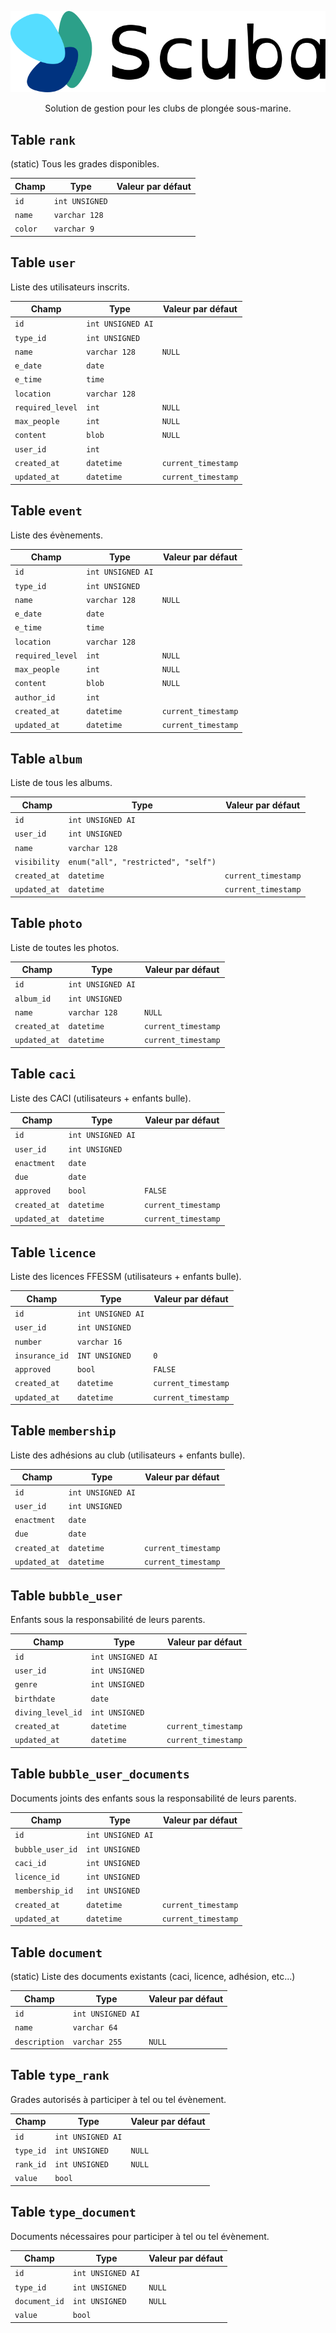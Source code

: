 ![](documentation/static/img/logo-full.png)

<p style="text-align: center;">Solution de gestion pour les clubs de plongée sous-marine.</p>

## Table `rank`

(static)
Tous les grades disponibles.

| Champ   | Type           | Valeur par défaut |
| ------- | -------------- | ----------------- |
| `id`    | `int UNSIGNED` |                   |
| `name`  | `varchar 128`  |                   |
| `color` | `varchar 9`    |                   |

## Table `user`

Liste des utilisateurs inscrits.

| Champ            | Type              | Valeur par défaut   |
| ---------------- | ----------------- | ------------------- |
| `id`             | `int UNSIGNED AI` |                     |
| `type_id`        | `int UNSIGNED`    |                     |
| `name`           | `varchar 128`     | `NULL`              |
| `e_date`         | `date`            |                     |
| `e_time`         | `time`            |                     |
| `location`       | `varchar 128`     |                     |
| `required_level` | `int`             | `NULL`              |
| `max_people`     | `int`             | `NULL`              |
| `content`        | `blob`            | `NULL`              |
| `user_id`        | `int`             |                     |
| `created_at`     | `datetime`        | `current_timestamp` |
| `updated_at`     | `datetime`        | `current_timestamp` |

## Table `event`

Liste des évènements.

| Champ            | Type              | Valeur par défaut   |
| ---------------- | ----------------- | ------------------- |
| `id`             | `int UNSIGNED AI` |                     |
| `type_id`        | `int UNSIGNED`    |                     |
| `name`           | `varchar 128`     | `NULL`              |
| `e_date`         | `date`            |                     |
| `e_time`         | `time`            |                     |
| `location`       | `varchar 128`     |                     |
| `required_level` | `int`             | `NULL`              |
| `max_people`     | `int`             | `NULL`              |
| `content`        | `blob`            | `NULL`              |
| `author_id`      | `int`             |                     |
| `created_at`     | `datetime`        | `current_timestamp` |
| `updated_at`     | `datetime`        | `current_timestamp` |

## Table `album`

Liste de tous les albums.

| Champ        | Type                                | Valeur par défaut   |
| ------------ | ----------------------------------- | ------------------- |
| `id`         | `int UNSIGNED AI`                   |                     |
| `user_id`    | `int UNSIGNED`                      |                     |
| `name`       | `varchar 128`                       |                     |
| `visibility` | `enum("all", "restricted", "self")` |                     |
| `created_at` | `datetime`                          | `current_timestamp` |
| `updated_at` | `datetime`                          | `current_timestamp` |

## Table `photo`

Liste de toutes les photos.

| Champ        | Type              | Valeur par défaut   |
| ------------ | ----------------- | ------------------- |
| `id`         | `int UNSIGNED AI` |                     |
| `album_id`   | `int UNSIGNED`    |                     |
| `name`       | `varchar 128`     | `NULL`              |
| `created_at` | `datetime`        | `current_timestamp` |
| `updated_at` | `datetime`        | `current_timestamp` |

## Table `caci`

Liste des CACI (utilisateurs + enfants bulle).

| Champ        | Type              | Valeur par défaut   |
| ------------ | ----------------- | ------------------- |
| `id`         | `int UNSIGNED AI` |                     |
| `user_id`    | `int UNSIGNED`    |                     |
| `enactment`  | `date`            |                     |
| `due`        | `date`            |                     |
| `approved`   | `bool`            | `FALSE`             |
| `created_at` | `datetime`        | `current_timestamp` |
| `updated_at` | `datetime`        | `current_timestamp` |

## Table `licence`

Liste des licences FFESSM (utilisateurs + enfants bulle).

| Champ          | Type              | Valeur par défaut   |
| -------------- | ----------------- | ------------------- |
| `id`           | `int UNSIGNED AI` |                     |
| `user_id`      | `int UNSIGNED`    |                     |
| `number`       | `varchar 16`      |                     |
| `insurance_id` | `INT UNSIGNED`    | `0`                 |
| `approved`     | `bool`            | `FALSE`             |
| `created_at`   | `datetime`        | `current_timestamp` |
| `updated_at`   | `datetime`        | `current_timestamp` |

## Table `membership`

Liste des adhésions au club (utilisateurs + enfants bulle).

| Champ        | Type              | Valeur par défaut   |
| ------------ | ----------------- | ------------------- |
| `id`         | `int UNSIGNED AI` |                     |
| `user_id`    | `int UNSIGNED`    |                     |
| `enactment`  | `date`            |                     |
| `due`        | `date`            |                     |
| `created_at` | `datetime`        | `current_timestamp` |
| `updated_at` | `datetime`        | `current_timestamp` |

## Table `bubble_user`

Enfants sous la responsabilité de leurs parents.

| Champ             | Type              | Valeur par défaut   |
| ----------------- | ----------------- | ------------------- |
| `id`              | `int UNSIGNED AI` |                     |
| `user_id`         | `int UNSIGNED`    |                     |
| `genre`           | `int UNSIGNED`    |                     |
| `birthdate`       | `date`            |                     |
| `diving_level_id` | `int UNSIGNED`    |                     |
| `created_at`      | `datetime`        | `current_timestamp` |
| `updated_at`      | `datetime`        | `current_timestamp` |

## Table `bubble_user_documents`

Documents joints des enfants sous la responsabilité de leurs parents.

| Champ            | Type              | Valeur par défaut   |
| ---------------- | ----------------- | ------------------- |
| `id`             | `int UNSIGNED AI` |                     |
| `bubble_user_id` | `int UNSIGNED`    |                     |
| `caci_id`        | `int UNSIGNED`    |                     |
| `licence_id`     | `int UNSIGNED`    |                     |
| `membership_id`  | `int UNSIGNED`    |                     |
| `created_at`     | `datetime`        | `current_timestamp` |
| `updated_at`     | `datetime`        | `current_timestamp` |

## Table `document`

(static)
Liste des documents existants (caci, licence, adhésion, etc...)

| Champ         | Type              | Valeur par défaut   |
| ------------- | ----------------- | ------------------- |
| `id`          | `int UNSIGNED AI` |                     |
| `name`        | `varchar 64`      |                     |
| `description` | `varchar 255`     | `NULL`              |

## Table `type_rank`

Grades autorisés à participer à tel ou tel évènement.

| Champ     | Type              | Valeur par défaut |
| --------- | ----------------- | ----------------- |
| `id`      | `int UNSIGNED AI` |                   |
| `type_id` | `int UNSIGNED`    | `NULL`            |
| `rank_id` | `int UNSIGNED`    | `NULL`            |
| `value`   | `bool`            |                   |

## Table `type_document`

Documents nécessaires pour participer à tel ou tel évènement.

| Champ         | Type              | Valeur par défaut |
| ------------- | ----------------- | ----------------- |
| `id`          | `int UNSIGNED AI` |                   |
| `type_id`     | `int UNSIGNED`    | `NULL`            |
| `document_id` | `int UNSIGNED`    | `NULL`            |
| `value`       | `bool`            |                   |
